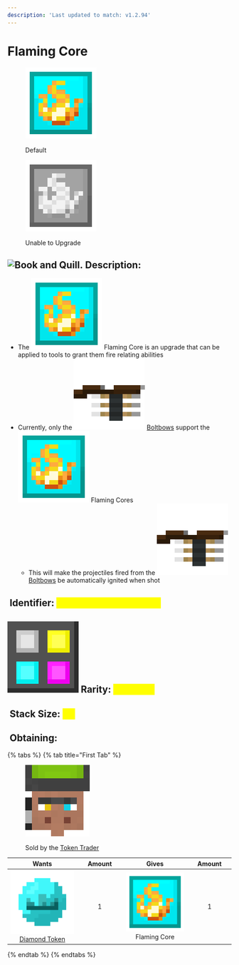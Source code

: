 ```yaml
---
description: 'Last updated to match: v1.2.94'
---
```


# Flaming Core

<div><figure><img src="https://github.com/ItsMePok/PFE/blob/wikiAssets/wikiMain/flaming_core.png?raw=true" alt=""><figcaption><p>Default</p></figcaption></figure> <figure><img src="https://github.com/ItsMePok/PFE/blob/wikiAssets/wikiMain/flaming_core_gs.png?raw=true" alt=""><figcaption><p>Unable to Upgrade</p></figcaption></figure></div>

## <img src="https://minecraft.wiki/images/Book_and_Quill_JE2_BE2.png?2128f" alt="Book and Quill." data-size="line"> Description: <a href="#description" id="description"></a>

* The <img src="https://github.com/ItsMePok/PFE/blob/wikiAssets/wikiMain/flaming_core.png?raw=true" alt="Flaming Core." data-size="line"> Flaming Core is an upgrade that can be applied to tools to grant them fire relating abilities
* Currently, only the <img src="https://github.com/ItsMePok/PFE/blob/wikiAssets/wikiMain/boltbow_item.png?raw=true" alt="Boltbow." data-size="line"> [Boltbows](../../weapons/boltbows/) support the <img src="https://github.com/ItsMePok/PFE/blob/wikiAssets/wikiMain/flaming_core.png?raw=true" alt="Flaming Core." data-size="line"> Flaming Cores
  * This will make the projectiles fired from the <img src="https://github.com/ItsMePok/PFE/blob/wikiAssets/wikiMain/boltbow_item.png?raw=true" alt="Boltbow." data-size="line"> [Boltbows](../../weapons/boltbows/) be automatically ignited when shot

## <img src="https://minecraft.wiki/images/Name_Tag_JE2_BE2.png?cbdc1" alt="" data-size="line"> Identifier: <mark style="color:yellow;">**poke\_pfe:flaming\_core**</mark> <a href="#identifier" id="identifier"></a>

## <img src="https://github.com/ItsMePok/PFE/blob/wikiAssets/MiscIcons/Rarity.png?raw=true" alt="Rarity." data-size="line"> Rarity: <mark style="color:yellow;">Common</mark> <a href="#rarity" id="rarity"></a>

## <img src="https://minecraft.wiki/images/Light_Gray_Bundle_JE1_BE1.png?b552e" alt="" data-size="line"> Stack Size: <mark style="color:yellow;">64</mark> <a href="#stack-size" id="stack-size"></a>

## <img src="https://minecraft.wiki/images/thumb/Crafting_Table_JE4_BE3.png/150px-Crafting_Table_JE4_BE3.png?5767f" alt="" data-size="line"> Obtaining: <a href="#obtaining" id="obtaining"></a>

{% tabs %}
{% tab title="First Tab" %}
<figure><img src="https://github.com/ItsMePok/PFE/blob/wikiAssets/entity_icon/TokenTrader.png?raw=true" alt=""><figcaption><p>Sold by the <a href="../../mobs/traders/token-trader.md">Token Trader</a></p></figcaption></figure>

<table data-full-width="false"><thead><tr><th align="center">Wants</th><th width="88" align="center">Amount</th><th align="center">Gives</th><th width="85" align="center">Amount</th></tr></thead><tbody><tr><td align="center"><img src="https://github.com/ItsMePok/PFE/blob/wikiAssets/wikiMain/diamond_token.png?raw=true" alt="Diamond Token." data-size="line"> <a href="../currency/tokens/diamond-token.md">Diamond Token</a></td><td align="center">1</td><td align="center"><img src="https://github.com/ItsMePok/PFE/blob/wikiAssets/wikiMain/flaming_core.png?raw=true" alt="Flaming Core." data-size="line"> Flaming Core</td><td align="center">1</td></tr></tbody></table>
{% endtab %}
{% endtabs %}
